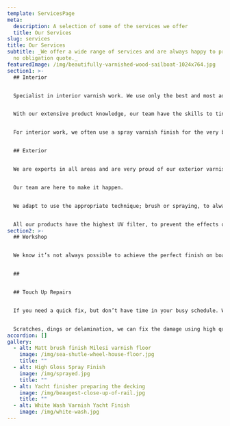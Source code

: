 ```yaml
---
template: ServicesPage
meta:
  description: A selection of some of the services we offer
  title: Our Services
slug: services
title: Our Services
subtitle: _We offer a wide range of services and are always happy to provide a
  no obligation quote._
featuredImage: /img/beautifully-varnished-wood-sailboat-1024x764.jpg
section1: >-
  ## Interior


  Specialist in interior varnish work. We use only the best and most advanced products in the industry, for durability and a high-quality perfect finish.


  With our extensive product knowledge, our team have the skills to tint and whitewash wood to match any colour or sheen for your yacht. 


  For interior work, we often use a spray varnish finish for the very best quality. We quickly and efficiently build onboard spray cabins, installing the correct extraction units, to not only ensure a flawless finish, but for the health and safety of your crew. 


  ## Exterior


  We are experts in all areas and are very proud of our exterior varnish finishes. Whether you want us to strip back to the bare wood to restore to its former beauty, or just give a fresh look by enhancing the finish with small spot repairs and extra coats of varnish. 


  Our team are here to make it happen.


  We adapt to use the appropriate technique; brush or spraying, to always give a flawless finish. We also know how important the Sika work is onboard your boat and are happy to replace and or repair around the varnish whenever necessary.


  All our products have the highest UV filter, to prevent the effects of sun damage.
section2: >-
  ## Workshop


  We know it’s not always possible to achieve the perfect finish on board. We can happily and confidently remove anything to be worked on and finished in the workshop.


  ## 


  ## Touch Up Repairs


  If you need a quick fix, but don’t have time in your busy schedule. We can provide on board touch up repairs, executed to an extremely high standard. 


  Scratches, dings or delamination, we can fix the damage using high quality Konig Waxes, pens and resins, to make sure we get the best possible match.
accordion: []
gallery:
  - alt: Matt brush finish Milesi varnish floor
    image: /img/sea-shutle-wheel-house-floor.jpg
    title: ""
  - alt: High Gloss Spray Finish
    image: /img/sprayed.jpg
    title: ""
  - alt: Yacht finisher preparing the decking
    image: /img/beaugest-close-up-of-rail.jpg
    title: ""
  - alt: White Wash Varnish Yacht Finish
    image: /img/white-wash.jpg
---
```

